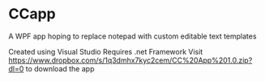 # CCapp

A WPF app hoping to replace notepad with custom editable text templates

Created using Visual Studio
Requires .net Framework
Visit https://www.dropbox.com/s/1q3dmhx7kyc2cem/CC%20App%201.0.zip?dl=0 to download the app
